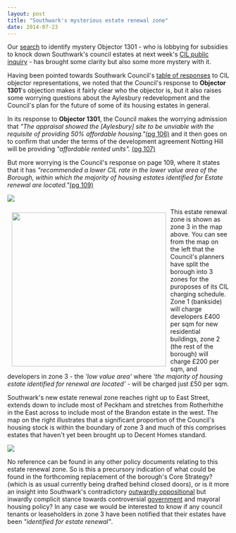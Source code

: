 ```yaml
---
layout: post
title: "Southwark's mysterious estate renewal zone"
date: 2014-07-23
---
```

Our [search](/2014-07-19-community-infrastructure-levy/) to identify mystery Objector 1301 - who is lobbying for subsidies to knock down Southwark's council estates at next week's [CIL public inquiry](https://www.southwark.gov.uk/info/856/planning_policy/2696/community_infrastructure_levy) - has brought some clarity but also some more mystery with it.

Having been pointed towards Southwark Council's [table of responses](https://www.southwark.gov.uk/download/downloads/id/10738/cdcil5_appendix_i_of_regulation_19_consultation_statement) to CIL objector representations, we noted that the Council's response to __Objector 1301__'s objection makes it fairly clear who the objector is, but it also raises some worrying questions about the Aylesbury redevelopment and the Council's plan for the future of some of its housing estates in general. 

In its response to __Objector 1301__, the Council makes the worrying admission that _"The appraisal showed the [Aylesbury] site to be unviable with the requisite of providing 50% affordable housing."_[(pg 106)](https://www.southwark.gov.uk/download/downloads/id/10738/cdcil5_appendix_i_of_regulation_19_consultation_statement) and it then goes on to confirm that under the terms of the development agreement Notting Hill will be providing _"affordable rented units"._ [(pg 107)](https://www.southwark.gov.uk/download/downloads/id/10738/cdcil5_appendix_i_of_regulation_19_consultation_statement)

But more worrying is the Council's response on page 109, where it states that it has _"recommended a lower CIL rate in the lower value area of the Borough, within which the majority of housing estates identified for Estate renewal are located."_[(pg 109)](https://www.southwark.gov.uk/download/downloads/id/10738/cdcil5_appendix_i_of_regulation_19_consultation_statement)

![](https://crappistmartin.github.io/images/zone3.png)

<img src="https://crappistmartin.github.io/images/CILChargingZones.png" width="350" style="margin:10px" align="left">This estate renewal zone is shown as zone 3 in the map above. You can see from the map on the left that the Council's planners have split the borough into 3 zones for the puroposes of its CIL charging schedule. Zone 1 (bankside) will charge developers £400 per sqm for new residential buildings, zone 2 (the rest of the borough) will charge £200 per sqm, and developers in zone 3 - the _'low value area'_ where _'the majority of housing estate identified for renewal are located'_ - will be charged just £50 per sqm. 

Southwark's new estate renewal zone reaches right up to East Street, extends down to include most of Peckham and stretches from Rotherhithe in the East across to include most of the Brandon estate in the west. The map on the right illustrates that a significant proportion of the Council's housing stock is within the boundary of zone 3 and much of this comprises estates that haven't yet been brought up to Decent Homes standard.

![](https://crappistmartin.github.io/images/MapSouthwarkEstates.png)
 
No reference can be found in any other policy documents relating to this estate renewal zone. So is this a precursory indication of what could be found in the forthcoming replacement of the borough's Core Strategy? (which is as usual currently being drafted behind closed doors), or is it more an insight into Southwark's contradictory [outwardly oppositional](https://www.southwark.gov.uk/news/article/1617/southwark_council_challenges_mayor_over_affordable_rent) but inwardly complicit stance towards controversial [government](https://www.standard.co.uk/news/politics/eric-pickles-tear-down-estates-to-boost-poor-innercity-homes-9277330.html) and mayoral housing policy? In any case we would be interested to know if any council tenants or leaseholders in zone 3 have been notified that their estates have been _"identified for estate renewal"_.  
